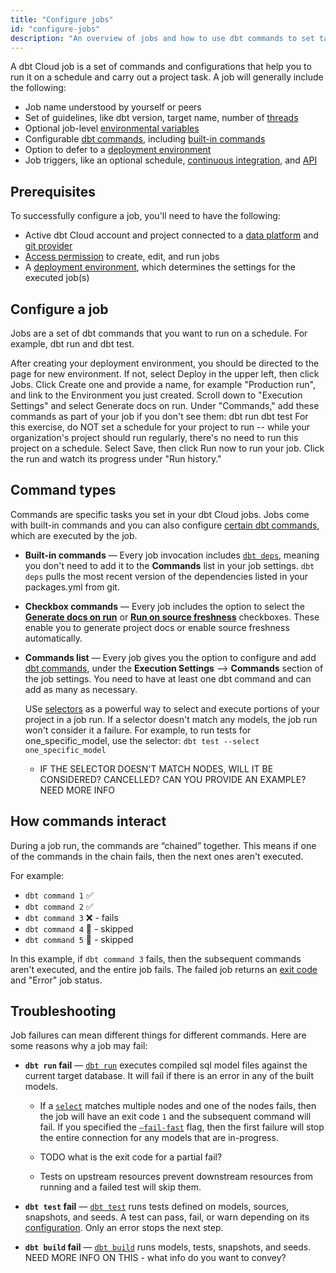 ```yaml
---
title: "Configure jobs"
id: "configure-jobs"
description: "An overview of jobs and how to use dbt commands to set tasks for your dbt Cloud jobs."
---
```


A dbt Cloud job is a set of commands and configurations that help you to run it on a schedule and carry out a project task. A job will generally include the following:

- Job name understood by yourself or peers
- Set of guidelines, like dbt version, target name, number of [threads](/docs/get-started/connection-profiles#understanding-threads)
- Optional job-level [environmental variables](/docs/build/environment-variables)
- Configurable [dbt commands](/reference/dbt-commands), including [built-in commands](#command-types)
- Option to defer to a [deployment environment](/docs/collaborate/environments/dbt-cloud-environments#types-of-environments)
- Job triggers, like an optional schedule, [continuous integration](/docs/deploy/cloud-ci-job), and [API](/docs/dbt-cloud-apis/overview)

## Prerequisites

To successfully configure a job, you'll need to have the following:

- Active dbt Cloud account and project connected to a [data platform](/docs/get-started/connect-your-database) and [git provider](/docs/collaborate/git/connect-github)
- [Access permission](/docs/collaborate/manage-access/about-access) to create, edit, and run jobs
- A [deployment environment](/docs/collaborate/environments/dbt-cloud-environments#create-a-deployment-environment), which determines the settings for the executed job(s)

## Configure a job

Jobs are a set of dbt commands that you want to run on a schedule. For example, dbt run and dbt test.

After creating your deployment environment, you should be directed to the page for new environment. If not, select Deploy in the upper left, then click Jobs.
Click Create one and provide a name, for example "Production run", and link to the Environment you just created.
Scroll down to "Execution Settings" and select Generate docs on run.
Under "Commands," add these commands as part of your job if you don't see them:
dbt run
dbt test
For this exercise, do NOT set a schedule for your project to run -- while your organization's project should run regularly, there's no need to run this project on a schedule.
Select Save, then click Run now to run your job.
Click the run and watch its progress under "Run history."




## Command types

Commands are specific tasks you set in your dbt Cloud jobs.  Jobs come with built-in commands and you can also configure [certain dbt commands](/reference/dbt-commands), which are executed by the job. 

- **Built-in commands** &mdash; Every job invocation includes [`dbt deps`](/reference/commands/deps), meaning you don't need to add it to the **Commands** list in your job settings. `dbt deps` pulls the most recent version of the dependencies listed in your packages.yml from git.

- **Checkbox commands** &mdash; Every job includes the option to select the [**Generate docs on run**](/docs/collaborate/build-and-view-your-docs) or [**Run on source freshness**](/docs/deploy/source-freshness) checkboxes. These enable you to generate project docs or enable source freshness automatically. 

- **Commands list** &mdash; Every job gives you the option to configure and add [dbt commands](/reference/dbt-commands), under the **Execution Settings** --> **Commands** section of the job settings.  You need to have at least one dbt command and can add as many as necessary.

    USe [selectors](/reference/node-selection/syntax) as a powerful way to select and execute portions of your project in a job run. If a selector doesn't match any models, the job run won't consider it a failure. For example, to run tests for one_specific_model, use the selector: `dbt test --select one_specific_model`

     - IF THE SELECTOR DOESN'T MATCH NODES, WILL IT BE CONSIDERED? CANCELLED? CAN YOU PROVIDE AN EXAMPLE? NEED MORE INFO


<Lightbox src ="/img/docs/dbt-cloud/using-dbt-cloud/job-commands.gif" title="Configuring checkbox and commands list"/>

## How commands interact

During a job run, the commands are “chained” together. This means if one of the commands in the chain fails, then the next ones aren't executed. 

For example:

- `dbt command 1` ✅
- `dbt command 2` ✅
- `dbt command 3` ❌ - fails
- `dbt command 4` 🚫 - skipped
- `dbt command 5` 🚫 - skipped

In this example, if `dbt command 3` fails, then the subsequent commands aren't executed, and the entire job fails. The failed job returns an [exit code](https://docs.getdbt.com/reference/exit-codes) and "Error" job status. 

## Troubleshooting

Job failures can mean different things for different commands. Here are some reasons why a job may fail:

- **`dbt run` fail** &mdash; [`dbt run`](/reference/commands/run) executes compiled sql model files against the current target database. It will fail if there is an error in any of the built models. 

    * If a [`select`](/reference/node-selection/set-operators) matches multiple nodes and one of the nodes fails, then the job will have an exit code `1` and the subsequent command will fail. If you specified the [`—fail-fast`](/reference/global-configs#failing-fast) flag, then the first failure will stop the entire connection for any models that are in-progress. 

    * TODO what is the exit code for a partial fail?

    * Tests on upstream resources prevent downstream resources from running and a failed test will skip them.

- **`dbt test` fail** &mdash; [`dbt test`](/reference/commands/test) runs tests defined on models, sources, snapshots, and seeds. A test can pass, fail, or warn depending on its [configuration](/reference/test-configs). Only an error stops the next step.

- **`dbt build` fail** &mdash; [`dbt build`](/reference/commands/build) runs models, tests, snapshots, and seeds. NEED MORE INFO ON THIS - what info do you want to convey?

